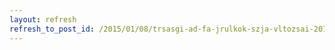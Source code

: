 ```yaml
---
layout: refresh
refresh_to_post_id: /2015/01/08/trsasgi-ad-fa-jrulkok-szja-vltozsai-2015-ben
---
```


